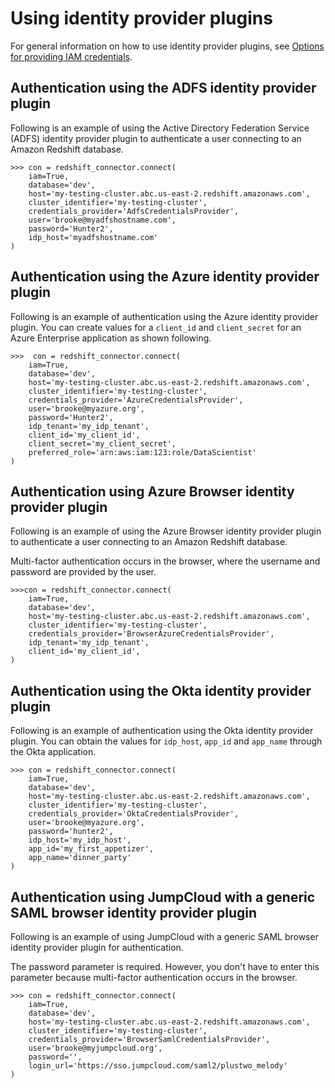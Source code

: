 # Using identity provider plugins<a name="python-connect-identity-provider-plugins"></a>

For general information on how to use identity provider plugins, see [Options for providing IAM credentials](options-for-providing-iam-credentials.md)\.

## Authentication using the ADFS identity provider plugin<a name="python-connect-identity-provider-active-dir"></a>

Following is an example of using the Active Directory Federation Service \(ADFS\) identity provider plugin to authenticate a user connecting to an Amazon Redshift database\.

```
>>> con = redshift_connector.connect(
    iam=True,
    database='dev',
    host='my-testing-cluster.abc.us-east-2.redshift.amazonaws.com',
    cluster_identifier='my-testing-cluster',
    credentials_provider='AdfsCredentialsProvider',
    user='brooke@myadfshostname.com',
    password='Hunter2',
    idp_host='myadfshostname.com'
)
```

## Authentication using the Azure identity provider plugin<a name="python-connect-identity-provider-azure"></a>

Following is an example of authentication using the Azure identity provider plugin\. You can create values for a `client_id` and `client_secret` for an Azure Enterprise application as shown following\.  

```
>>>  con = redshift_connector.connect(
    iam=True,
    database='dev',
    host='my-testing-cluster.abc.us-east-2.redshift.amazonaws.com',
    cluster_identifier='my-testing-cluster',
    credentials_provider='AzureCredentialsProvider',
    user='brooke@myazure.org',
    password='Hunter2',
    idp_tenant='my_idp_tenant',
    client_id='my_client_id',
    client_secret='my_client_secret',
    preferred_role='arn:aws:iam:123:role/DataScientist'
)
```

## Authentication using Azure Browser identity provider plugin<a name="python-connect-identity-provider-azure-browser"></a>

Following is an example of using the Azure Browser identity provider plugin to authenticate a user connecting to an Amazon Redshift database\.

Multi\-factor authentication occurs in the browser, where the username and password are provided by the user\.

```
>>>con = redshift_connector.connect(
    iam=True,
    database='dev',
    host='my-testing-cluster.abc.us-east-2.redshift.amazonaws.com',
    cluster_identifier='my-testing-cluster',
    credentials_provider='BrowserAzureCredentialsProvider',
    idp_tenant='my_idp_tenant',
    client_id='my_client_id',
)
```

## Authentication using the Okta identity provider plugin<a name="python-connect-identity-provider-okta"></a>

Following is an example of authentication using the Okta identity provider plugin\. You can obtain the values for `idp_host`, `app_id` and `app_name` through the Okta application\.

```
>>> con = redshift_connector.connect(
    iam=True,
    database='dev',
    host='my-testing-cluster.abc.us-east-2.redshift.amazonaws.com',
    cluster_identifier='my-testing-cluster',
    credentials_provider='OktaCredentialsProvider',
    user='brooke@myazure.org',
    password='hunter2',
    idp_host='my_idp_host',
    app_id='my_first_appetizer',
    app_name='dinner_party'
)
```

## Authentication using JumpCloud with a generic SAML browser identity provider plugin<a name="python-connect-identity-provider-jumpcloud"></a>

Following is an example of using JumpCloud with a generic SAML browser identity provider plugin for authentication\.

The password parameter is required\. However, you don't have to enter this parameter because multi\-factor authentication occurs in the browser\.

```
>>> con = redshift_connector.connect(
    iam=True,
    database='dev',
    host='my-testing-cluster.abc.us-east-2.redshift.amazonaws.com',
    cluster_identifier='my-testing-cluster',
    credentials_provider='BrowserSamlCredentialsProvider',
    user='brooke@myjumpcloud.org',
    password='',
    login_url='https://sso.jumpcloud.com/saml2/plustwo_melody'
)
```